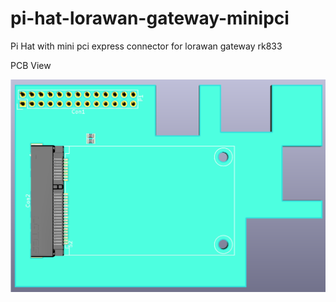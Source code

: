 # pi-hat-lorawan-gateway-minipci
Pi Hat with mini pci express connector for lorawan gateway rk833

PCB View

![PCB_3D](pi-hat-lorawan-gateway-3d.png)
